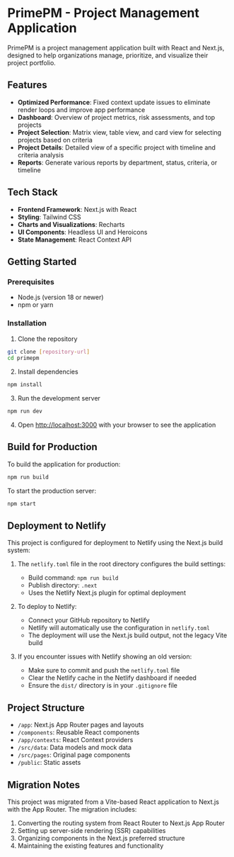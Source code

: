 # PrimePM - Project Management Application

PrimePM is a project management application built with React and Next.js, designed to help organizations manage, prioritize, and visualize their project portfolio.

## Features

- **Optimized Performance**: Fixed context update issues to eliminate render loops and improve app performance
- **Dashboard**: Overview of project metrics, risk assessments, and top projects
- **Project Selection**: Matrix view, table view, and card view for selecting projects based on criteria
- **Project Details**: Detailed view of a specific project with timeline and criteria analysis
- **Reports**: Generate various reports by department, status, criteria, or timeline

## Tech Stack

- **Frontend Framework**: Next.js with React
- **Styling**: Tailwind CSS
- **Charts and Visualizations**: Recharts
- **UI Components**: Headless UI and Heroicons
- **State Management**: React Context API

## Getting Started

### Prerequisites

- Node.js (version 18 or newer)
- npm or yarn

### Installation

1. Clone the repository
```bash
git clone [repository-url]
cd primepm
```

2. Install dependencies
```bash
npm install
```

3. Run the development server
```bash
npm run dev
```

4. Open [http://localhost:3000](http://localhost:3000) with your browser to see the application

## Build for Production

To build the application for production:

```bash
npm run build
```

To start the production server:

```bash
npm start
```

## Deployment to Netlify

This project is configured for deployment to Netlify using the Next.js build system:

1. The `netlify.toml` file in the root directory configures the build settings:
   - Build command: `npm run build`
   - Publish directory: `.next`
   - Uses the Netlify Next.js plugin for optimal deployment

2. To deploy to Netlify:
   - Connect your GitHub repository to Netlify
   - Netlify will automatically use the configuration in `netlify.toml`
   - The deployment will use the Next.js build output, not the legacy Vite build

3. If you encounter issues with Netlify showing an old version:
   - Make sure to commit and push the `netlify.toml` file
   - Clear the Netlify cache in the Netlify dashboard if needed
   - Ensure the `dist/` directory is in your `.gitignore` file

## Project Structure

- `/app`: Next.js App Router pages and layouts
- `/components`: Reusable React components
- `/app/contexts`: React Context providers
- `/src/data`: Data models and mock data
- `/src/pages`: Original page components
- `/public`: Static assets

## Migration Notes

This project was migrated from a Vite-based React application to Next.js with the App Router. The migration includes:

1. Converting the routing system from React Router to Next.js App Router
2. Setting up server-side rendering (SSR) capabilities
3. Organizing components in the Next.js preferred structure
4. Maintaining the existing features and functionality
